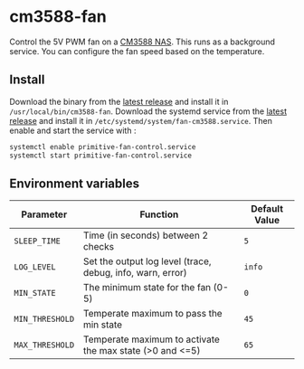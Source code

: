 # cm3588-fan

Control the 5V PWM fan on a [CM3588 NAS](https://www.friendlyelec.com/index.php?route=product/product&path=60&product_id=299).
This runs as a background service. You can configure the fan speed based on the temperature.

## Install

Download the binary from the [latest release](https://github.com/martabal/cm3588-fan/releases/download/v0.1.0/cm3588-fan) and install it in `/usr/local/bin/cm3588-fan`. Download the systemd service from the [latest release](https://github.com/martabal/cm3588-fan/releases/download/v0.1.0/fan-cm3588.service) and install it in `/etc/systemd/system/fan-cm3588.service`. Then enable and start the service with :

```bash
systemctl enable primitive-fan-control.service
systemctl start primitive-fan-control.service
```

## Environment variables

| Parameter       | Function                                                    | Default Value |
| --------------- | ----------------------------------------------------------- | ------------- |
| `SLEEP_TIME`    | Time (in seconds) between 2 checks                          | `5`           |
| `LOG_LEVEL`     | Set the output log level (trace, debug, info, warn, error)  | `info`        |
| `MIN_STATE`     | The minimum state for the fan (0-5)                         | `0`           |
| `MIN_THRESHOLD` | Temperate maximum to pass the min state                     | `45`          |
| `MAX_THRESHOLD` | Temperate maximum to activate the max state    (>0 and <=5) | `65`          |
